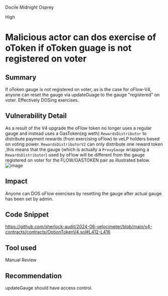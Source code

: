 Docile Midnight Osprey

High

# Malicious actor can dos exercise of oToken if oToken guage is not registered on voter

## Summary

If oToken gauge is not registered on voter, as is the case for oFlow-V4, anyone can reset the gauge via updateGuage to the gauge "registered" on voter. Effectively DOSing exercises.

## Vulnerability Detail

As a result of the V4 upgrade the oFlow token no longer uses a regular gauge and instead uses a GasToken(eg weth) `RewardsDistributor` to distribute payment rewards (from exercising oFlow) to veLP holders based on voting power. `RewardsDistributorV2` can only distribute one reward token ,this means that the gauge (which is actually a `ProxyGauge` wrapping a `RewardsDistributor`) used by oFlow will be different from the gauge registered on voter for the FLOW/GASTOKEN pair as illustrated below.
![image](https://github.com/user-attachments/assets/3f787379-c81e-4df7-80a7-500762945c5d)


## Impact

Anyone can DOS oFlow exercises by resetting the gauge after actual gauge has been set by admin.

## Code Snippet

https://github.com/sherlock-audit/2024-06-velocimeter/blob/main/v4-contracts/contracts/OptionTokenV4.sol#L412-L416

## Tool used

Manual Review

## Recommendation

updateGauge should have access control.